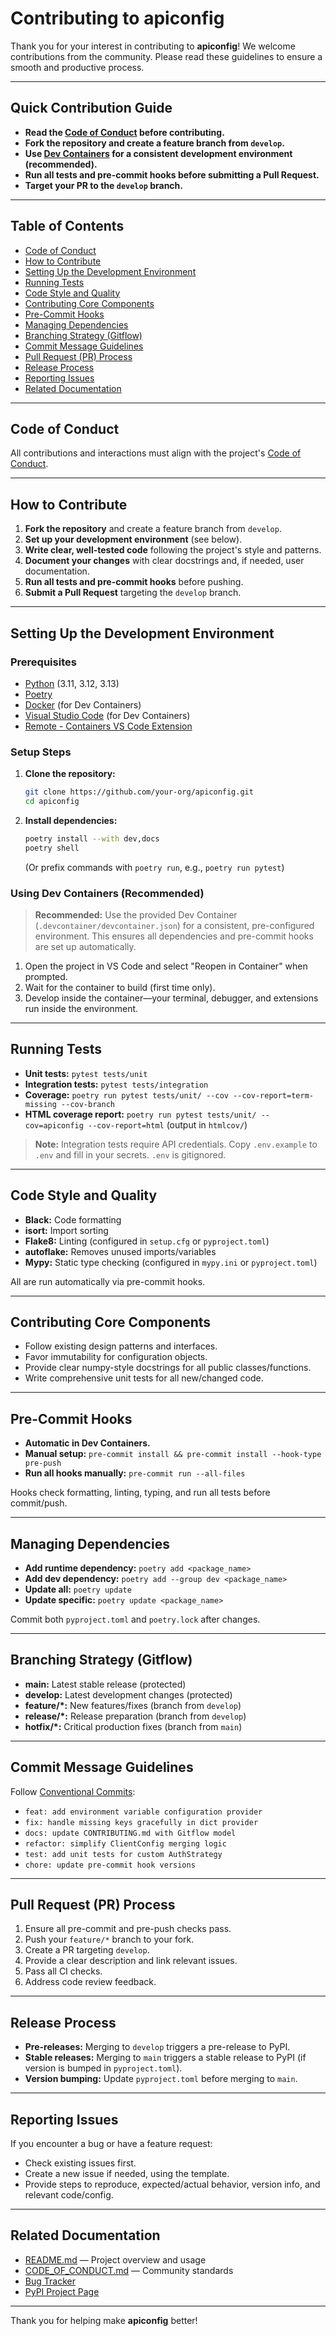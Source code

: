 # Contributing to apiconfig

Thank you for your interest in contributing to **apiconfig**! We welcome contributions from the community. Please read these guidelines to ensure a smooth and productive process.

---

## Quick Contribution Guide

- **Read the [Code of Conduct](CODE_OF_CONDUCT.md) before contributing.**
- **Fork the repository and create a feature branch from `develop`.**
- **Use [Dev Containers](#using-dev-containers-recommended) for a consistent development environment (recommended).**
- **Run all tests and pre-commit hooks before submitting a Pull Request.**
- **Target your PR to the `develop` branch.**

---

## Table of Contents

- [Code of Conduct](#code-of-conduct)
- [How to Contribute](#how-to-contribute)
- [Setting Up the Development Environment](#setting-up-the-development-environment)
- [Running Tests](#running-tests)
- [Code Style and Quality](#code-style-and-quality)
- [Contributing Core Components](#contributing-core-components)
- [Pre-Commit Hooks](#pre-commit-hooks)
- [Managing Dependencies](#managing-dependencies)
- [Branching Strategy (Gitflow)](#branching-strategy-gitflow)
- [Commit Message Guidelines](#commit-message-guidelines)
- [Pull Request (PR) Process](#pull-request-pr-process)
- [Release Process](#release-process)
- [Reporting Issues](#reporting-issues)
- [Related Documentation](#related-documentation)

---

## Code of Conduct

All contributions and interactions must align with the project's [Code of Conduct](CODE_OF_CONDUCT.md).

---

## How to Contribute

1. **Fork the repository** and create a feature branch from `develop`.
2. **Set up your development environment** (see below).
3. **Write clear, well-tested code** following the project's style and patterns.
4. **Document your changes** with clear docstrings and, if needed, user documentation.
5. **Run all tests and pre-commit hooks** before pushing.
6. **Submit a Pull Request** targeting the `develop` branch.

---

## Setting Up the Development Environment

### Prerequisites

- [Python](https://www.python.org/downloads/) (3.11, 3.12, 3.13)
- [Poetry](https://python-poetry.org/docs/#installation)
- [Docker](https://www.docker.com/get-started) (for Dev Containers)
- [Visual Studio Code](https://code.visualstudio.com/) (for Dev Containers)
- [Remote - Containers VS Code Extension](https://marketplace.visualstudio.com/items?itemName=ms-vscode-remote.remote-containers)

### Setup Steps

1. **Clone the repository:**
   ```bash
   git clone https://github.com/your-org/apiconfig.git
   cd apiconfig
   ```
2. **Install dependencies:**
   ```bash
   poetry install --with dev,docs
   poetry shell
   ```
   (Or prefix commands with `poetry run`, e.g., `poetry run pytest`)

### Using Dev Containers (Recommended)

> **Recommended:** Use the provided Dev Container (`.devcontainer/devcontainer.json`) for a consistent, pre-configured environment. This ensures all dependencies and pre-commit hooks are set up automatically.

1. Open the project in VS Code and select "Reopen in Container" when prompted.
2. Wait for the container to build (first time only).
3. Develop inside the container—your terminal, debugger, and extensions run inside the environment.

---

## Running Tests

- **Unit tests:** `pytest tests/unit`
- **Integration tests:** `pytest tests/integration`
- **Coverage:** `poetry run pytest tests/unit/ --cov --cov-report=term-missing --cov-branch`
- **HTML coverage report:** `poetry run pytest tests/unit/ --cov=apiconfig --cov-report=html` (output in `htmlcov/`)

> **Note:** Integration tests require API credentials. Copy `.env.example` to `.env` and fill in your secrets. `.env` is gitignored.

---

## Code Style and Quality

- **Black:** Code formatting
- **isort:** Import sorting
- **Flake8:** Linting (configured in `setup.cfg` or `pyproject.toml`)
- **autoflake:** Removes unused imports/variables
- **Mypy:** Static type checking (configured in `mypy.ini` or `pyproject.toml`)

All are run automatically via pre-commit hooks.

---

## Contributing Core Components

- Follow existing design patterns and interfaces.
- Favor immutability for configuration objects.
- Provide clear numpy-style docstrings for all public classes/functions.
- Write comprehensive unit tests for all new/changed code.

---

## Pre-Commit Hooks

- **Automatic in Dev Containers.**
- **Manual setup:** `pre-commit install && pre-commit install --hook-type pre-push`
- **Run all hooks manually:** `pre-commit run --all-files`

Hooks check formatting, linting, typing, and run all tests before commit/push.

---

## Managing Dependencies

- **Add runtime dependency:** `poetry add <package_name>`
- **Add dev dependency:** `poetry add --group dev <package_name>`
- **Update all:** `poetry update`
- **Update specific:** `poetry update <package_name>`

Commit both `pyproject.toml` and `poetry.lock` after changes.

---

## Branching Strategy (Gitflow)

- **main:** Latest stable release (protected)
- **develop:** Latest development changes (protected)
- **feature/*:** New features/fixes (branch from `develop`)
- **release/*:** Release preparation (branch from `develop`)
- **hotfix/*:** Critical production fixes (branch from `main`)

---

## Commit Message Guidelines

Follow [Conventional Commits](https://www.conventionalcommits.org/en/v1.0.0/):

- `feat: add environment variable configuration provider`
- `fix: handle missing keys gracefully in dict provider`
- `docs: update CONTRIBUTING.md with Gitflow model`
- `refactor: simplify ClientConfig merging logic`
- `test: add unit tests for custom AuthStrategy`
- `chore: update pre-commit hook versions`

---

## Pull Request (PR) Process

1. Ensure all pre-commit and pre-push checks pass.
2. Push your `feature/*` branch to your fork.
3. Create a PR targeting `develop`.
4. Provide a clear description and link relevant issues.
5. Pass all CI checks.
6. Address code review feedback.

---

## Release Process

- **Pre-releases:** Merging to `develop` triggers a pre-release to PyPI.
- **Stable releases:** Merging to `main` triggers a stable release to PyPI (if version is bumped in `pyproject.toml`).
- **Version bumping:** Update `pyproject.toml` before merging to `main`.

---

## Reporting Issues

If you encounter a bug or have a feature request:

- Check existing issues first.
- Create a new issue if needed, using the template.
- Provide steps to reproduce, expected/actual behavior, version info, and relevant code/config.

---

## Related Documentation

- [README.md](README.md) — Project overview and usage
- [CODE_OF_CONDUCT.md](CODE_OF_CONDUCT.md) — Community standards
- [Bug Tracker](https://github.com/Leikaab/apiconfig/issues)
- [PyPI Project Page](https://pypi.org/project/apiconfig/)

---

Thank you for helping make **apiconfig** better!